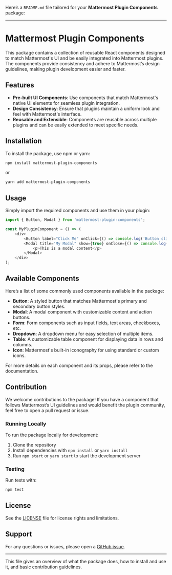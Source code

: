 Here’s a `README.md` file tailored for your **Mattermost Plugin Components** package:

---

# Mattermost Plugin Components

This package contains a collection of reusable React components designed to match Mattermost's UI and be easily integrated into Mattermost plugins. The components provide consistency and adhere to Mattermost’s design guidelines, making plugin development easier and faster.

## Features

- **Pre-built UI Components**: Use components that match Mattermost's native UI elements for seamless plugin integration.
- **Design Consistency**: Ensure that plugins maintain a uniform look and feel with Mattermost's interface.
- **Reusable and Extensible**: Components are reusable across multiple plugins and can be easily extended to meet specific needs.

## Installation

To install the package, use npm or yarn:

```bash
npm install mattermost-plugin-components
```

or

```bash
yarn add mattermost-plugin-components
```

## Usage

Simply import the required components and use them in your plugin:

```javascript
import { Button, Modal } from 'mattermost-plugin-components';

const MyPluginComponent = () => (
    <div>
        <Button label="Click Me" onClick={() => console.log('Button clicked!')} />
        <Modal title="My Modal" show={true} onClose={() => console.log('Modal closed!')}>
            <p>This is a modal content</p>
        </Modal>
    </div>
);
```

## Available Components

Here’s a list of some commonly used components available in the package:

- **Button**: A styled button that matches Mattermost's primary and secondary button styles.
- **Modal**: A modal component with customizable content and action buttons.
- **Form**: Form components such as input fields, text areas, checkboxes, etc.
- **Dropdown**: A dropdown menu for easy selection of multiple items.
- **Table**: A customizable table component for displaying data in rows and columns.
- **Icon**: Mattermost's built-in iconography for using standard or custom icons.

For more details on each component and its props, please refer to the documentation.

## Contribution

We welcome contributions to the package! If you have a component that follows Mattermost’s UI guidelines and would benefit the plugin community, feel free to open a pull request or issue.

### Running Locally

To run the package locally for development:

1. Clone the repository
2. Install dependencies with `npm install` or `yarn install`
3. Run `npm start` or `yarn start` to start the development server

### Testing

Run tests with:

```bash
npm test
```

## License

See the [LICENSE](LICENSE) file for license rights and limitations.


## Support

For any questions or issues, please open a [GitHub issue](https://github.com/your-repo/issues).

---

This file gives an overview of what the package does, how to install and use it, and basic contribution guidelines.
